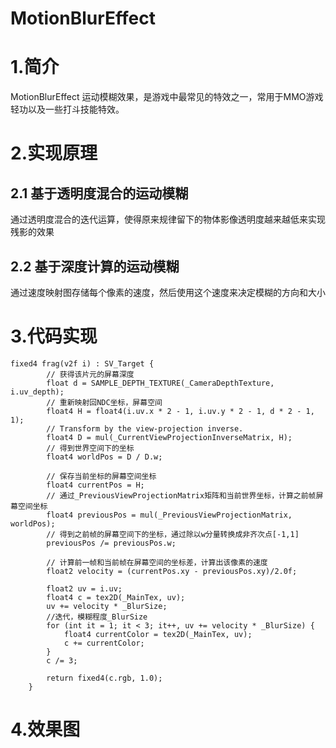 # MotionBlurEffect
# 1.简介
MotionBlurEffect 运动模糊效果，是游戏中最常见的特效之一，常用于MMO游戏轻功以及一些打斗技能特效。
# 2.实现原理
## 2.1 基于透明度混合的运动模糊
通过透明度混合的迭代运算，使得原来规律留下的物体影像透明度越来越低来实现残影的效果
## 2.2 基于深度计算的运动模糊
通过速度映射图存储每个像素的速度，然后使用这个速度来决定模糊的方向和大小
# 3.代码实现

    fixed4 frag(v2f i) : SV_Target {
			// 获得该片元的屏幕深度
			float d = SAMPLE_DEPTH_TEXTURE(_CameraDepthTexture, i.uv_depth);
			// 重新映射回NDC坐标，屏幕空间
			float4 H = float4(i.uv.x * 2 - 1, i.uv.y * 2 - 1, d * 2 - 1, 1);
			// Transform by the view-projection inverse.
			float4 D = mul(_CurrentViewProjectionInverseMatrix, H);
			// 得到世界空间下的坐标
			float4 worldPos = D / D.w;
			
			// 保存当前坐标的屏幕空间坐标
			float4 currentPos = H;
			// 通过_PreviousViewProjectionMatrix矩阵和当前世界坐标，计算之前帧屏幕空间坐标
			float4 previousPos = mul(_PreviousViewProjectionMatrix, worldPos);
			// 得到之前帧的屏幕空间下的坐标，通过除以w分量转换成非齐次点[-1,1]
			previousPos /= previousPos.w;
			
			// 计算前一帧和当前帧在屏幕空间的坐标差，计算出该像素的速度
			float2 velocity = (currentPos.xy - previousPos.xy)/2.0f;
			
			float2 uv = i.uv;
			float4 c = tex2D(_MainTex, uv);
			uv += velocity * _BlurSize;
			//迭代，模糊程度_BlurSize
			for (int it = 1; it < 3; it++, uv += velocity * _BlurSize) {
				float4 currentColor = tex2D(_MainTex, uv);
				c += currentColor;
			}
			c /= 3;
			
			return fixed4(c.rgb, 1.0);
		}

# 4.效果图
